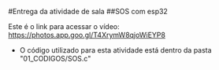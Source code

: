 #Entrega da atividade de sala
##SOS com esp32

Este é o link para acessar o vídeo: https://photos.app.goo.gl/T4XrymW8qjoWiEYP8

- O código utilizado para esta atividade está dentro da pasta "01_CODIGOS/SOS.c"
